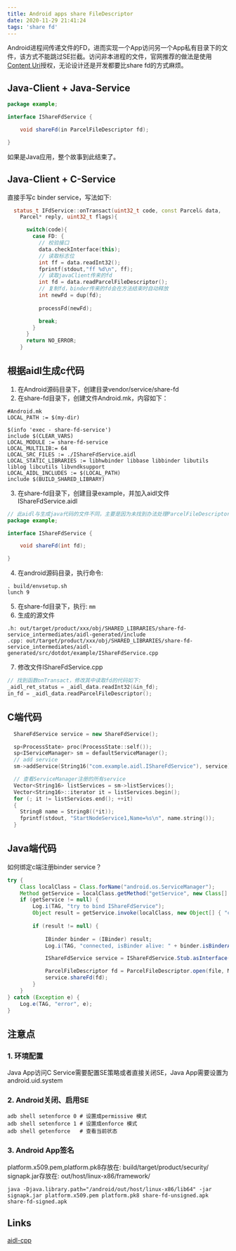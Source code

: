 ```yaml
---
title: Android apps share FileDescriptor
date: 2020-11-29 21:41:24
tags: 'share fd'
---
```


Android进程间传递文件的FD，进而实现一个App访问另一个App私有目录下的文件，该方式不能跳过SE拦截。访问非本进程的文件，官网推荐的做法是使用[Content Uri](https://developer.android.com/training/secure-file-sharing)授权，无论设计还是开发都要比share fd的方式麻烦。

## Java-Client + Java-Service
```java
package example;

interface IShareFdService {

    void shareFd(in ParcelFileDescriptor fd);

}
```
如果是Java应用，整个故事到此结束了。

## Java-Client + C-Service
直接手写c binder service，写法如下:
```c++
  status_t IFdService::onTransact(uint32_t code, const Parcel& data,
    Parcel* reply, uint32_t flags){

      switch(code){
        case FD: {
          // 校验接口
          data.checkInterface(this);
          // 读取标志位
          int ff = data.readInt32();
          fprintf(stdout,"ff %d\n", ff);
          // 读取javaClient传来的fd
          int fd = data.readParcelFileDescriptor();
          // 复制fd，binder传来的fd会在方法结束时自动释放
          int newFd = dup(fd);
          
          processFd(newFd);

          break;
        }
      }
      return NO_ERROR;
    }
```

## 根据aidl生成c代码
1. 在Android源码目录下，创建目录vendor/service/share-fd
2. 在share-fd目录下，创建文件Android.mk，内容如下：
```shell
#Android.mk
LOCAL_PATH := $(my-dir)

$(info 'exec - share-fd-service')
include $(CLEAR_VARS)
LOCAL_MODULE := share-fd-service
LOCAL_MULTILIB:= 64
LOCAL_SRC_FILES := ./IShareFdService.aidl 
LOCAL_STATIC_LIBRARIES := libhwbinder libbase libbinder libutils liblog libcutils libvndksupport
LOCAL_AIDL_INCLUDES := $(LOCAL_PATH)
include $(BUILD_SHARED_LIBRARY)
```
3. 在share-fd目录下，创建目录example，并加入aidl文件IShareFdService.aidl
```java
// 此aidl与生成java代码的文件不同，主要是因为未找到办法处理ParcelFileDescriptor，从aidl-cpp源码分析像是不支持
package example;

interface IShareFdService {

    void shareFd(int fd);

}
```
4. 在android源码目录，执行命令:
```shell
. build/envsetup.sh
lunch 9
```
5. 在share-fd目录下，执行: `mm`
6. 生成的源文件
```
.h: out/target/product/xxx/obj/SHARED_LIBRARIES/share-fd-service_intermediates/aidl-generated/include
.cpp: out/target/product/xxx/obj/SHARED_LIBRARIES/share-fd-service_intermediates/aidl-generated/src/dotdot/example/IShareFdService.cpp
```
7. 修改文件IShareFdService.cpp
```cpp
// 找到函数onTransact，修改其中读取fd的代码如下:
_aidl_ret_status = _aidl_data.readInt32(&in_fd);
in_fd = _aidl_data.readParcelFileDescriptor();
```

## C端代码
```cpp
  ShareFdService service = new ShareFdService();

  sp<ProcessState> proc(ProcessState::self());
  sp<IServiceManager> sm = defaultServiceManager();
  // add service
  sm->addService(String16("com.example.aidl.IShareFdService"), service);

  // 查看ServiceManager注册的所有service
  Vector<String16> listServices = sm->listServices();
  Vector<String16>::iterator it = listServices.begin();
  for (; it != listServices.end(); ++it)
  {
    String8 name = String8((*it));
    fprintf(stdout, "StartNodeService1,Name=%s\n", name.string());
  }
```

## Java端代码
如何绑定c端注册binder service？
```java
try {
    Class localClass = Class.forName("android.os.ServiceManager");
    Method getService = localClass.getMethod("getService", new Class[] { String.class });
    if (getService != null) {
        Log.i(TAG, "try to bind IShareFdService");
        Object result = getService.invoke(localClass, new Object[] { "com.example.aidl.IShareFdService" };
        
        if (result != null) {
            
            IBinder binder = (IBinder) result;
            Log.i(TAG, "connected, isBinder alive: " + binder.isBinderAlive());

            IShareFdService service = IShareFdService.Stub.asInterface(binder);

            ParcelFileDescriptor fd = ParcelFileDescriptor.open(file, MODE_WRITE_ONLY);
            service.shareFd(fd);
        }
    }
} catch (Exception e) {
    Log.e(TAG, "error", e);
}
```

## 注意点
### 1. 环境配置
Java App访问C Service需要配置SE策略或者直接关闭SE，Java App需要设置为android.uid.system

### 2. Android关闭、启用SE
```shell
adb shell setenforce 0 # 设置成permissive 模式
adb shell setenforce 1 # 设置成enforce 模式
adb shell getenforce   # 查看当前状态
```

### 3. Android App签名
platform.x509.pem,platform.pk8存放在: build/target/product/security/
signapk.jar存放在: out/host/linux-x86/framework/
```shell
java -Djava.library.path="/android/out/host/linux-x86/lib64" -jar signapk.jar platform.x509.pem platform.pk8 share-fd-unsigned.apk share-fd-signed.apk
```

## Links
[aidl-cpp](https://android.googlesource.com/platform/system/tools/aidl/+/brillo-m10-dev/docs/aidl-cpp.md)

